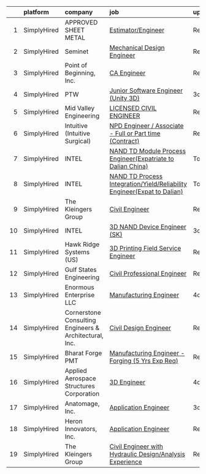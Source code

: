

|    | platform    | company                                                | job                                                                                                                                                                             | update_time   | location                     |
|---:|:------------|:-------------------------------------------------------|:--------------------------------------------------------------------------------------------------------------------------------------------------------------------------------|:--------------|:-----------------------------|
|  1 | SimplyHired | APPROVED SHEET METAL                                   | [Estimator/Engineer](https://www.simplyhired.com/job/QmuukTBiy8pLWx0wMnICZXgxADUWMW6czYy_uE6zSgOE8BuPjOi-ew?q=3d+engineer)                                                      | Recently      | Hudson, NH                   |
|  2 | SimplyHired | Seminet                                                | [Mechanical Design Engineer](https://www.simplyhired.com/job/QaQVey82ahMti7GmRkML-fQn4UTp96vcfh2D0bdF9HsfOm0Kv-rlpA?q=3d+engineer)                                              | Recently      | San Jose, CA                 |
|  3 | SimplyHired | Point of Beginning, Inc.                               | [CA Engineer](https://www.simplyhired.com/job/6ie_VS4sLKH7ELIAPQH6EOFc3VYHkfhU4Uz4YjGBQXrJDk7UcFJLKQ?q=3d+engineer)                                                             | Recently      | Wisconsin                    |
|  4 | SimplyHired | PTW                                                    | [Junior Software Engineer (Unity 3D)](https://www.simplyhired.com/job/1FLk4TzKqrC1oE9Vfi5XAxyoh5aYmlcOWt1ZWN_fagY5WP9iVmMbmA?q=3d+engineer)                                     | 3d            | Remote                       |
|  5 | SimplyHired | Mid Valley Engineering                                 | [LICENSED CIVIL ENGINEER](https://www.simplyhired.com/job/NtgforZc1lpEIcdjLPopqJQFn3afS_40Ct9xaiWoV3K-lDASTzDuEA?q=3d+engineer)                                                 | Recently      | Modesto, CA                  |
|  6 | SimplyHired | Intuitive (Intuitive Surgical)                         | [NPD Engineer / Associate - Full or Part time (Contract)](https://www.simplyhired.com/job/xB_Qr1BFucxg0UCDQUMuTg1NZd3fGYHP3vPz7AZteN98OB89SDJKCg?q=3d+engineer)                 | Recently      | Sunnyvale, CA                |
|  7 | SimplyHired | INTEL                                                  | [NAND TD Module Process Engineer(Expatriate to Dalian China)](https://www.simplyhired.com/job/Kf3fxFLYZLRUBpXHvJeVK7YarkZ7RgQglY8uHC_PqPIVgIxXOC-9aQ?q=3d+engineer)             | Today         | Santa Clara, CA +3 locations |
|  8 | SimplyHired | INTEL                                                  | [NAND TD Process Integration/Yield/Reliability Engineer(Expat to Dalian)](https://www.simplyhired.com/job/0URl0JXmcSuXMJo5e2qWXc9YM0b1_1pamvih9DxIhJ76ic6nn76Xig?q=3d+engineer) | Today         | San Jose, CA +4 locations    |
|  9 | SimplyHired | The Kleingers Group                                    | [Civil Engineer](https://www.simplyhired.com/job/DnJr6rKuuG4FrxwNLWX31lFABXu6A-sXarVviznEjugBrY601PW-jQ?q=3d+engineer)                                                          | Recently      | Westerville, OH              |
| 10 | SimplyHired | INTEL                                                  | [3D NAND Device Engineer (SK)](https://www.simplyhired.com/job/C0Ikce706ZjUJDabsDZ_95m0BYCY3Zwk4rbHv7seRW87qP90VfydeA?q=3d+engineer)                                            | 3d            | Santa Clara, CA              |
| 11 | SimplyHired | Hawk Ridge Systems (US)                                | [3D Printing Field Service Engineer](https://www.simplyhired.com/job/O427PE8SjlsEnncGCo82JqW92GXk6Vj6BbMcPIrZy6lMT5Ko4UfxqA?q=3d+engineer)                                      | Recently      | San Jose, CA                 |
| 12 | SimplyHired | Gulf States Engineering                                | [Civil Professional Engineer](https://www.simplyhired.com/job/9taWl27jEX8XivLSn97H35zpOjkyeebFo9_N6kVxdP-ZrXO6nyyFQQ?q=3d+engineer)                                             | Recently      | Mobile, AL                   |
| 13 | SimplyHired | Enormous Enterprise LLC                                | [Manufacturing Engineer](https://www.simplyhired.com/job/n3AA8sEQ7uMi0PLJIkG5fgKGNgA0RPXUOSCv6TtOx1tAeSTJ-2vJ8g?q=3d+engineer)                                                  | 4d            | Milpitas, CA                 |
| 14 | SimplyHired | Cornerstone Consulting Engineers & Architectural, Inc. | [Civil Design Engineer](https://www.simplyhired.com/job/ccG7VsJIO12l84Sd7KkrZ4yaIb86NnFGOzLMHRWqyQIrjy5lEdHO_A?q=3d+engineer)                                                   | Recently      | Allentown, PA                |
| 15 | SimplyHired | Bharat Forge PMT                                       | [Manufacturing Engineer - Forging (5 Yrs Exp Req)](https://www.simplyhired.com/job/siq4lefIes52CJZvjwDqsL4T_YLA1Zelyy7u1qeQ-T_XsgHlZsCaVQ?q=3d+engineer)                        | Recently      | Surgoinsville, TN            |
| 16 | SimplyHired | Applied Aerospace Structures Corporation               | [3D Engineer](https://www.simplyhired.com/job/eWQM-lhkQxjqiNaQe-rol9Ri4Jf3PoKxXdKsJvJSk1XsQt2YWG_w7Q?q=3d+engineer)                                                             | 4d            | Stockton, CA                 |
| 17 | SimplyHired | Anatomage, Inc.                                        | [Application Engineer](https://www.simplyhired.com/job/NHjwg7boOgL43cDlDcY5eyP5xKTIMnzZ5aWIy4S3hI61h8hgCicJQA?q=3d+engineer)                                                    | 3d            | Santa Clara, CA              |
| 18 | SimplyHired | Heron Innovators, Inc.                                 | [Application Engineer](https://www.simplyhired.com/job/DFSbu4lqSfB_rqmtEZc_2_TYEjLBQyrIdzWI-eXTWoJwQjjxOy_elg?q=3d+engineer)                                                    | Recently      | Roseville, CA                |
| 19 | SimplyHired | The Kleingers Group                                    | [Civil Engineer with Hydraulic Design/Analysis Experience](https://www.simplyhired.com/job/AgfCe7lV1639etNRyxlGCkM0ZJkA22mPMSoPFgo9ZlMc46yZE9_Yeg?q=3d+engineer)                | Recently      | West Chester, OH             |